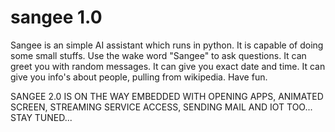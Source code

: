 # sangee 1.0
Sangee is an simple AI assistant which runs in python. It is capable of doing some small stuffs.
Use the wake word "Sangee" to ask questions.
It can greet you with random messages.
It can give you exact date and time.
It can give you info's about people, pulling from wikipedia.
Have fun.

SANGEE 2.0 IS ON THE WAY EMBEDDED WITH OPENING APPS, ANIMATED SCREEN, STREAMING SERVICE ACCESS, SENDING MAIL AND IOT TOO... 
STAY TUNED...
